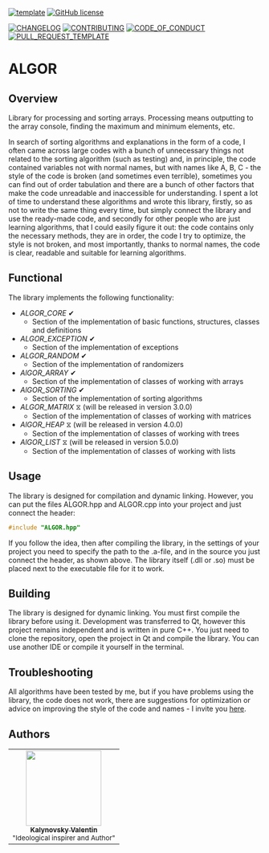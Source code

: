 [![template](https://img.shields.io/badge/Repository-template-darkred)](https://github.com/Nakama3942/template_rep)
[![GitHub license](https://img.shields.io/github/license/Nakama3942/ALGOR?color=gold&style=flat-square)](https://github.com/Nakama3942/ALGOR/blob/main/LICENSE)

[![CHANGELOG](https://img.shields.io/badge/here-CHANGELOG-yellow)](https://github.com/Nakama3942/ALGOR/blob/main/CHANGELOG.md)
[![CONTRIBUTING](https://img.shields.io/badge/here-CONTRIBUTING-indigo)](https://github.com/Nakama3942/ALGOR/blob/main/CONTRIBUTING.md)
[![CODE_OF_CONDUCT](https://img.shields.io/badge/here-CODE_OF_CONDUCT-darkgreen)](https://github.com/Nakama3942/ALGOR/blob/main/CODE_OF_CONDUCT.md)
[![PULL_REQUEST_TEMPLATE](https://img.shields.io/badge/here-PULL_REQUEST_TEMPLATE-orange)](https://github.com/Nakama3942/ALGOR/blob/main/.github/PULL_REQUEST_TEMPLATE.md)

# ALGOR
## Overview
Library for processing and sorting arrays. Processing means outputting to the array console, finding the maximum and minimum elements, etc.

In search of sorting algorithms and explanations in the form of a code, I often came across large codes with a bunch of unnecessary things not related to the sorting algorithm (such as testing) and, in principle, the code contained variables not with normal names, but with names like A, B, C - the style of the code is broken (and sometimes even terrible), sometimes you can find out of order tabulation and there are a bunch of other factors that make the code unreadable and inaccessible for understanding. I spent a lot of time to understand these algorithms and wrote this library, firstly, so as not to write the same thing every time, but simply connect the library and use the ready-made code, and secondly for other people who are just learning algorithms, that I could easily figure it out: the code contains only the necessary methods, they are in order, the code I try to optimize, the style is not broken, and most importantly, thanks to normal names, the code is clear, readable and suitable for learning algorithms.

<!--
В поисках алгоритмов сортировок и пояснений в виде кода, я часто натыкался на большие коды с кучей лишнего, не относящегося к алгоритму сортировки (типа тестирование) и, в принципе, в коде присутствовали переменные не с нормальными названиеми, а с названиями типа А, В, С - стиль кода нарушен (а иногда даже ужасен), иногда можно встретить сбившуюся табуляцию и есть куча других факторов, которые делают код нечитабельным и недоступным для понимания. Я потратил кучу времени, чтобы разобрать в этих алгоритмах и написал эту библиотеку, во-первых, чтобы каждый раз не писать одно и тоже, а просто подключил библиотеку и используешь готовый код, во-вторых для других людей, которые только учат алгоритмы, что бы можно было легко разобраться: в коде присутствуют только нужные методы, находятся они в порядке код я стараюсь оптимизировать, стиль не нарушен и самое главное - благодаря нормальным именам код понятен, читабелен и пригоден для изучения алгоритмов.
-->

## Functional

The library implements the following functionality:
- _ALGOR_CORE_ ✔
    - Section of the implementation of basic functions, structures, classes and definitions
- _ALGOR_EXCEPTION_ ✔
    - Section of the implementation of exceptions
- _ALGOR_RANDOM_ ✔
    - Section of the implementation of randomizers
- _AlGOR_ARRAY_ ✔
    - Section of the implementation of classes of working with arrays
- _AlGOR_SORTING_ ✔
    - Section of the implementation of sorting algorithms
- _ALGOR_MATRIX_ ⧖ (will be released in version 3.0.0)
    - Section of the implementation of classes of working with matrices
- _AlGOR_HEAP_ ⧖ (will be released in version 4.0.0)
    - Section of the implementation of classes of working with trees
- _AlGOR_LIST_ ⧖ (will be released in version 5.0.0)
    - Section of the implementation of classes of working with lists

## Usage
<!--
To use the library, just download the "sortingalgorithms.hpp" file and link it to your program
```cpp
#include "sortingalgorithms.hpp"
```
-->
The library is designed for compilation and dynamic linking. However, you can put the files ALGOR.hpp and ALGOR.cpp into your project and just connect the header:
```cpp
#include "ALGOR.hpp"
```
If you follow the idea, then after compiling the library, in the settings of your project you need to specify the path to the .a-file, and in the source you just connect the header, as shown above. The library itself (.dll or .so) must be placed next to the executable file for it to work.

## Building
<!--
In general, the library is intended for static compilation with the main program. After choosing the desired sorting method, all other classes in the namespace can be commented out, except for the ArrayProcessing class and the class of the desired sorting method. This can be done to reduce the size of the original program. Otherwise, the assembly is similar to any other program written in C++.
-->
The library is designed for dynamic linking. You must first compile the library before using it. Development was transferred to Qt, however this project remains independent and is written in pure C++. You just need to clone the repository, open the project in Qt and compile the library. You can use another IDE or compile it yourself in the terminal.

## Troubleshooting
All algorithms have been tested by me, but if you have problems using the library, the code does not work, there are suggestions for optimization or advice on improving the style of the code and names - I invite you [here](https://github.com/Nakama3942/ALGOR/blob/main/CONTRIBUTING.md).

## Authors
<table>
    <tr>
        <td align="center"><a href="https://github.com/Nakama3942"><img src="https://avatars.githubusercontent.com/u/73797846?s=400&u=a9b7688ac521d739825d7003a5bd599aab74cb76&v=4" width="150px;" alt=""/><br /><sub><b>Kalynovsky Valentin</b></sub></a><sub><br />"Ideological inspirer and Author"</sub></td>
        <!--<td></td>-->
    </tr>
<!--
    <tr>
        <td></td>
        <td></td>
    </tr>
-->
</table>